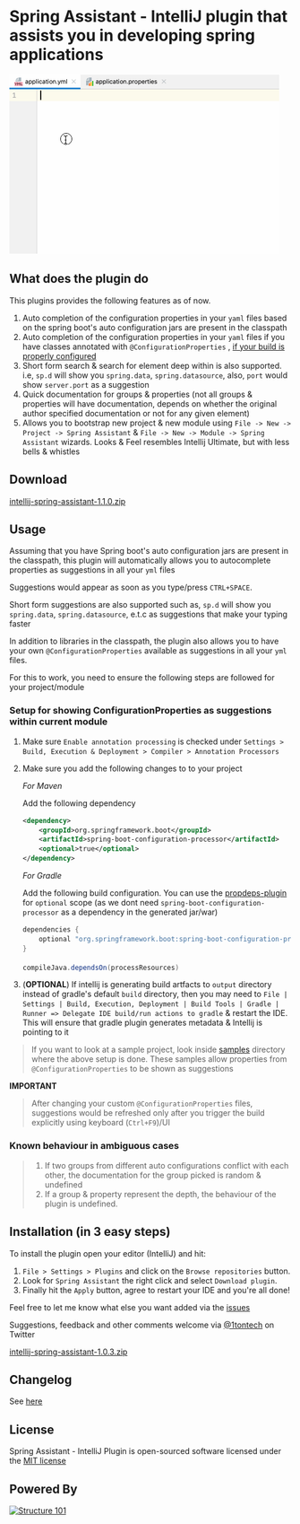 Spring Assistant - IntelliJ plugin that assists you in developing spring applications
=====================================================================================

![Plugin in action](help.gif)

## What does the plugin do

This plugins provides the following features as of now.

1. Auto completion of the configuration properties in your `yaml` files based on the spring boot's auto configuration jars are present in the
   classpath
2. Auto completion of the configuration properties in your `yaml` files if you have classes annotated with `@ConfigurationProperties`
   , [if your build is properly configured](#setup-for-showing-configurationproperties-as-suggestions-within-current-module)
3. Short form search & search for element deep within is also supported. i.e, `sp.d` will show you `spring.data`, `spring.datasource`, also, `port`
   would show `server.port` as a suggestion
4. Quick documentation for groups & properties (not all groups & properties will have documentation, depends on whether the original author specified
   documentation or not for any given element)
5. Allows you to bootstrap new project & new module using `File -> New -> Project -> Spring Assistant` & `File -> New -> Module -> Spring Assistant`
   wizards. Looks & Feel resembles Intellij Ultimate, but with less bells & whistles

## Download

[intellij-spring-assistant-1.1.0.zip](dist/intellij-spring-assistant-1.1.0.zip)

## Usage

Assuming that you have Spring boot's auto configuration jars are present in the classpath, this plugin will automatically allows you to autocomplete
properties as suggestions in all your `yml` files

Suggestions would appear as soon as you type/press `CTRL+SPACE`.

Short form suggestions are also supported such as, `sp.d` will show you `spring.data`, `spring.datasource`, e.t.c as suggestions that make your typing
faster

In addition to libraries in the classpath, the plugin also allows you to have your own `@ConfigurationProperties` available as suggestions in all
your `yml` files.

For this to work, you need to ensure the following steps are followed for your project/module

### Setup for showing ConfigurationProperties as suggestions within current module

1. Make sure `Enable annotation processing` is checked under `Settings > Build, Execution & Deployment > Compiler > Annotation Processors`
2. Make sure you add the following changes to  to your project

    *For Maven*

    Add the following dependency

    ```xml
    <dependency>
        <groupId>org.springframework.boot</groupId>
        <artifactId>spring-boot-configuration-processor</artifactId>
        <optional>true</optional>
    </dependency>
    ```

    *For Gradle*

    Add the following build configuration. You can use the [propdeps-plugin](https://github.com/spring-gradle-plugins/propdeps-plugin) for `optional` scope (as we dont need `spring-boot-configuration-processor` as a dependency in the generated jar/war)

    ```gradle
    dependencies {
        optional "org.springframework.boot:spring-boot-configuration-processor"
    }

    compileJava.dependsOn(processResources)
    ```
3. (**OPTIONAL**) If intellij is generating build artfacts to `output` directory instead of gradle's default `build` directory, then you may need to `File | Settings | Build, Execution, Deployment | Build Tools | Gradle | Runner => Delegate IDE build/run actions to gradle` & restart the IDE. This will ensure that gradle plugin generates metadata & Intellij is pointing to it

> If you want to look at a sample project, look inside [samples](samples/) directory where the above setup is done. These samples allow properties from `@ConfigurationProperties` to be shown as suggestions

**IMPORTANT**

> After changing your custom `@ConfigurationProperties` files, suggestions would be refreshed only after you trigger the build explicitly using keyboard (`Ctrl+F9`)/UI

### Known behaviour in ambiguous cases

> 1. If two groups from different auto configurations conflict with each other, the documentation for the group picked is random & undefined
> 2. If a group & property represent the depth, the behaviour of the plugin is undefined.

## Installation (in 3 easy steps)

To install the plugin open your editor (IntelliJ) and hit:

1. `File > Settings > Plugins` and click on the `Browse repositories` button.
2. Look for `Spring Assistant` the right click and select `Download plugin`.
3. Finally hit the `Apply` button, agree to restart your IDE and you're all done!

Feel free to let me know what else you want added via the [issues](https://github.com/1tontech/intellij-spring-assistant/issues)

Suggestions, feedback and other comments welcome via [@1tontech](https://twitter.com/1tontech) on Twitter

[intellij-spring-assistant-1.0.3.zip](dist/intellij-spring-assistant-1.0.3.zip)

## Changelog

See [here](CHANGELOG.md)

## License

Spring Assistant - IntelliJ Plugin is open-sourced software licensed under the [MIT license](http://opensource.org/licenses/MIT)

## Powered By

[![Structure 101](http://structure101.com/static-content/images/s101_170.png)](http://structure101.com)
